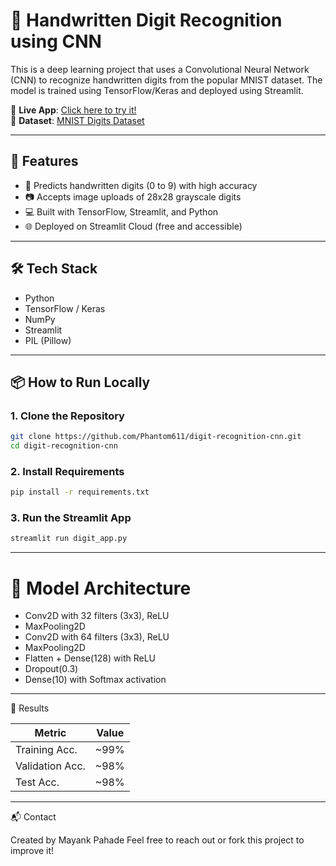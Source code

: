 # 🧠 Handwritten Digit Recognition using CNN

This is a deep learning project that uses a Convolutional Neural Network (CNN) to recognize handwritten digits from the popular MNIST dataset. The model is trained using TensorFlow/Keras and deployed using Streamlit.

🔗 **Live App**: [Click here to try it!](https://your-streamlit-app-link)  
📁 **Dataset**: [MNIST Digits Dataset](http://yann.lecun.com/exdb/mnist/)

---

## 🚀 Features

- 🎯 Predicts handwritten digits (0 to 9) with high accuracy
- 📷 Accepts image uploads of 28x28 grayscale digits
- 💻 Built with TensorFlow, Streamlit, and Python
- 🌐 Deployed on Streamlit Cloud (free and accessible)

---

## 🛠️ Tech Stack

- Python
- TensorFlow / Keras
- NumPy
- Streamlit
- PIL (Pillow)

---

## 📦 How to Run Locally

### 1. Clone the Repository

```bash
git clone https://github.com/Phantom611/digit-recognition-cnn.git
cd digit-recognition-cnn
```

### 2. Install Requirements

```bash
pip install -r requirements.txt
```

### 3. Run the Streamlit App

```bash
streamlit run digit_app.py
```
---

# 🧠 Model Architecture

- Conv2D with 32 filters (3x3), ReLU
- MaxPooling2D
- Conv2D with 64 filters (3x3), ReLU
- MaxPooling2D
- Flatten + Dense(128) with ReLU
- Dropout(0.3)
- Dense(10) with Softmax activation

---

🧪 Results

| Metric          | Value |
| --------------- | ----- |
| Training Acc.   | \~99% |
| Validation Acc. | \~98% |
| Test Acc.       | \~98% |

---

📬 Contact

Created by Mayank Pahade
Feel free to reach out or fork this project to improve it!

